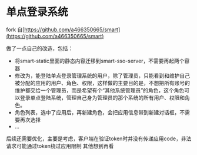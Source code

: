 # 单点登录系统

fork 自[https://github.com/a466350665/smart](https://github.com/a466350665/smart)

做了一点自己的改造，包括：

* 将smart-static里面的静态内容迁移到smart-sso-server，不需要再起两个容器
* 修改为，能登陆单点登录管理系统的用户，除了管理员，只能看到和维护自己被分配的应用的用户、角色、权限，这样做的主要目的是，不想把所有账号的维护都交给一个管理员，而是希望有个“其他系统管理员”的角色，这个角色可以登录单点登陆系统，管理自己身为管理员的那个系统的所有用户、权限和角色。
* 角色列表，选中了应用后，再新建角色，会把应用信息带到新建对话框，不需要再次选择
* ...

后续还需要优化，主要是考虑，客户端在验证token时并没有传递应用code，非法请求可能通过token绕过应用限制
其他想到再看
